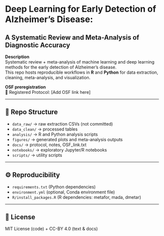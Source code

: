 # Deep Learning for Early Detection of Alzheimer’s Disease:  
## A Systematic Review and Meta-Analysis of Diagnostic Accuracy

**Description**  
Systematic review + meta-analysis of machine learning and deep learning methods for the early detection of Alzheimer’s disease.  
This repo hosts reproducible workflows in **R** and **Python** for data extraction, cleaning, meta-analysis, and visualization.

**OSF preregistration**  
📄 Registered Protocol: [Add OSF link here]

---

## 📂 Repo Structure
- `data_raw/` → raw extraction CSVs (not committed)
- `data_clean/` → processed tables
- `analysis/` → R and Python analysis scripts
- `figures/` → generated plots and meta-analysis outputs
- `docs/` → protocol, notes, OSF_link.txt
- `notebooks/` → exploratory Jupyter/R notebooks
- `scripts/` → utility scripts

---

## ⚙️ Reproducibility
- `requirements.txt` (Python dependencies)
- `environment.yml` (optional, Conda environment file)
- `R/install_packages.R` (R dependencies: metafor, mada, dmetar)

---

## 📜 License
MIT License (code) + CC-BY 4.0 (text & docs)
